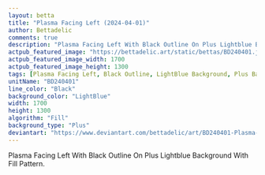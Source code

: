 ```yaml
---
layout: betta
title: "Plasma Facing Left (2024-04-01)"
author: Bettadelic
comments: true
description: "Plasma Facing Left With Black Outline On Plus Lightblue Background With Fill Pattern."
actpub_featured_image: "https://bettadelic.art/static/bettas/BD240401.jpg"
actpub_featured_image_width: 1700
actpub_featured_image_height: 1300
tags: [Plasma Facing Left, Black Outline, LightBlue Background, Plus Background Pattern, Fill Pattern, April 2024]
unitName: "BD240401"
line_color: "Black"
background_color: "LightBlue"
width: 1700
height: 1300
algorithm: "Fill"
background_type: "Plus"
deviantart: "https://www.deviantart.com/bettadelic/art/BD240401-Plasma-Facing-Left-2024-04-01-1037623502"
---
```


Plasma Facing Left With Black Outline On Plus Lightblue Background With Fill Pattern.

